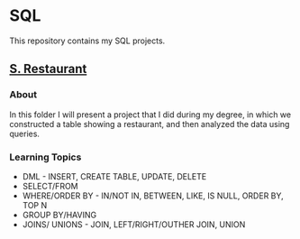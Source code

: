 # SQL
This repository contains my SQL projects.

## <span style="blue">[S. Restaurant](https://github.com/adiredri/SQL/tree/main/S.%20Restaurant "S. Restaurant")</span>

### About
In this folder I will present a project that I did during my degree, in which we constructed a table showing a restaurant, and then analyzed the data using queries.

### Learning Topics

* DML - INSERT, CREATE TABLE, UPDATE, DELETE
* SELECT/FROM
* WHERE/ORDER BY - IN/NOT IN, BETWEEN, LIKE, IS NULL, ORDER BY, TOP N
* GROUP BY/HAVING
* JOINS/ UNIONS - JOIN, LEFT/RIGHT/OUTHER JOIN, UNION 
